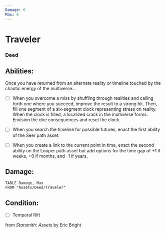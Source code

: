 ```yaml
---
Damage: 6
Max: 6
---
```


# Traveler
### Deed


## Abilities:
Once you have returned from an alternate reality or timeline touched by the chaotic energy of the multiverse…

- [ ] When you overcome a miss by shuffling through realities and calling forth one where you succeed, improve the result to a strong hit. Then, fill one segment of a six-segment clock representing stress on reality. When the clock is filled, a localized crack in the multiverse forms. Envision the dire consequences and reset the clock.

- [ ] When you search the timeline for possible futures, enact the first ability of the Seer path asset.

- [ ] When you create a link to the current point in time, enact the second ability on the Looper path asset but add options for the time gap of +1 if weeks, +0 if months, and -1 if years.

## Damage:
```dataview
TABLE Damage, Max
FROM "Assets/Deed/Traveler"
```


## Condition:
- [ ] Temporal Rift

from *Starsmith: Assets* by Eric Bright
